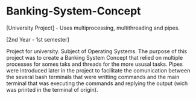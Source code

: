 # Banking-System-Concept
[University Project] - Uses multiprocessing, multithreading and pipes.

[2nd Year - 1st semester]

Project for university. Subject of Operating Systems. The purpose of this project was to create a Banking System Concept that relied on multiple processes for somes taks and threads for the more ususal tasks. Pipes were introduced later in the project to facilitate the comunication between the several bash terminals that were writting commands and the main terminal that was executing the commands and replying the output (wich was printed in the terminal of origin).
